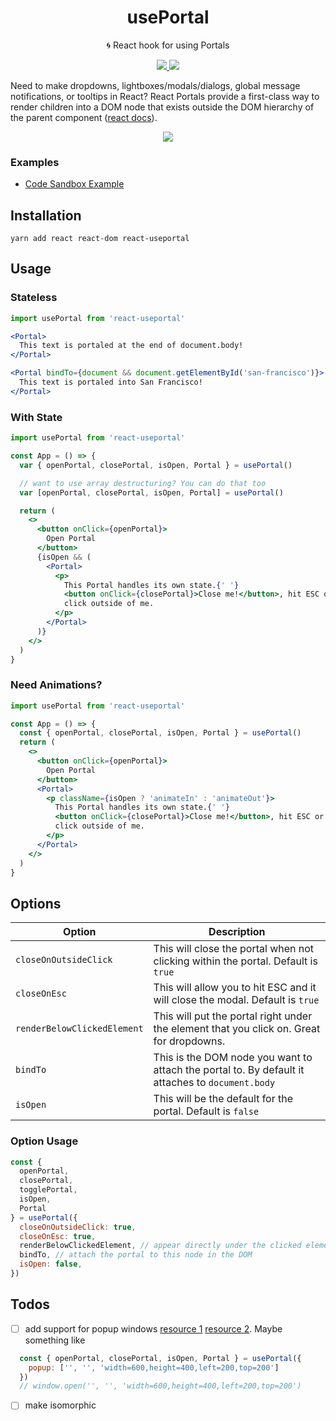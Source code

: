 <h1 align="center">usePortal</h1>
<p align="center">🌀 React hook for using Portals</p>
<p align="center">
    <a href="https://github.com/alex-cory/react-useportal/pulls">
      <img src="https://camo.githubusercontent.com/d4e0f63e9613ee474a7dfdc23c240b9795712c96/68747470733a2f2f696d672e736869656c64732e696f2f62616467652f5052732d77656c636f6d652d627269676874677265656e2e737667" />
    </a>
    <a href="https://www.npmjs.com/package/react-useportal">
        <img src="https://img.shields.io/npm/dt/react-useportal.svg" />
    </a>
</p>

Need to make dropdowns, lightboxes/modals/dialogs, global message notifications, or tooltips in React? React Portals provide a first-class way to render children into a DOM node that exists outside the DOM hierarchy of the parent component ([react docs](https://reactjs.org/docs/portals.html)).

<p align="center">
  <a href="https://github.com/alex-cory/react-useportal">
    <img src="https://github.com/alex-cory/react-useportal/raw/master/usePortal.gif" />
  </a>
</p>

### Examples
- <a target="_blank" rel="noopener noreferrer" href='https://codesandbox.io/s/w6jp7z4pkk'>Code Sandbox Example</a>


Installation
------------

```shell
yarn add react react-dom react-useportal
```

Usage
-----

### Stateless
```jsx 
import usePortal from 'react-useportal'

<Portal>
  This text is portaled at the end of document.body!
</Portal>

<Portal bindTo={document && document.getElementById('san-francisco')}>
  This text is portaled into San Francisco!
</Portal>
```

### With State
```jsx 
import usePortal from 'react-useportal'

const App = () => {
  var { openPortal, closePortal, isOpen, Portal } = usePortal()

  // want to use array destructuring? You can do that too
  var [openPortal, closePortal, isOpen, Portal] = usePortal()

  return (
    <>
      <button onClick={openPortal}>
        Open Portal
      </button>
      {isOpen && (
        <Portal>
          <p>
            This Portal handles its own state.{' '}
            <button onClick={closePortal}>Close me!</button>, hit ESC or
            click outside of me.
          </p>
        </Portal>
      )}
    </>
  )
}
```

### Need Animations?
```jsx 
import usePortal from 'react-useportal'

const App = () => {
  const { openPortal, closePortal, isOpen, Portal } = usePortal()
  return (
    <>
      <button onClick={openPortal}>
        Open Portal
      </button>
      <Portal>
        <p className={isOpen ? 'animateIn' : 'animateOut'}>
          This Portal handles its own state.{' '}
          <button onClick={closePortal}>Close me!</button>, hit ESC or
          click outside of me.
        </p>
      </Portal>
    </>
  )
}
```

Options
-----
| Option                | Description                                                                              |
| --------------------- | ---------------------------------------------------------------------------------------- |
| `closeOnOutsideClick` | This will close the portal when not clicking within the portal. Default is `true` |
| `closeOnEsc`   | This will allow you to hit ESC and it will close the modal. Default is `true`    |
| `renderBelowClickedElement` | This will put the portal right under the element that you click on. Great for dropdowns. |
| `bindTo` | This is the DOM node you want to attach the portal to. By default it attaches to `document.body` |
| `isOpen` | This will be the default for the portal. Default is `false` |

### Option Usage
```js
const {
  openPortal,
  closePortal,
  togglePortal,
  isOpen,
  Portal
} = usePortal({
  closeOnOutsideClick: true,
  closeOnEsc: true,
  renderBelowClickedElement, // appear directly under the clicked element/node in the DOM
  bindTo, // attach the portal to this node in the DOM
  isOpen: false,
})
```
Todos
------
- [ ] add support for popup windows [resource 1](https://javascript.info/popup-windows) [resource 2](https://hackernoon.com/using-a-react-16-portal-to-do-something-cool-2a2d627b0202). Maybe something like
```jsx
  const { openPortal, closePortal, isOpen, Portal } = usePortal({
    popup: ['', '', 'width=600,height=400,left=200,top=200']
  })
  // window.open('', '', 'width=600,height=400,left=200,top=200')
```
- [ ] make isomorphic
